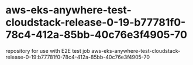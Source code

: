 # aws-eks-anywhere-test-cloudstack-release-0-19-b77781f0-78c4-412a-85bb-40c76e3f4905-70
repository for use with E2E test job aws-eks-anywhere-test-cloudstack-release-0-19:b77781f0-78c4-412a-85bb-40c76e3f4905-70
